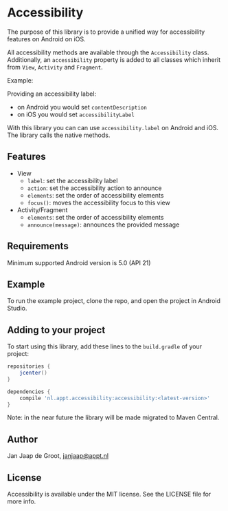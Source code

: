 # Accessibility

The purpose of this library is to provide a unified way for accessibility features on Android on iOS.

All accessibility methods are available through the `Accessibility` class. Additionally, an `accessibility` property is added to all classes which inherit from `View`, `Activity` and `Fragment`.

Example:

Providing an accessibility label:
- on Android you would set `contentDescription`
- on iOS you would set `accessibilityLabel`

With this library you can can use `accessibility.label` on Android and iOS. The library calls the native methods.

## Features
- View
	- `label`: set the accessibility label
	- `action`: set the accessibility action to announce
	- `elements`: set the order of accessibility elements
	- `focus()`: moves the accessibility focus to this view 
- Activity/Fragment
	- `elements`: set the order of accessibility elements
	- `announce(message)`: announces the provided message

## Requirements

Minimum supported Android version is 5.0 (API 21)

## Example

To run the example project, clone the repo, and open the project in Android Studio.

## Adding to your project

To start using this library, add these lines to the `build.gradle` of your project:

```groovy
repositories {
    jcenter()
}

dependencies {
    compile 'nl.appt.accessibility:accessibility:<latest-version>'
}
```

Note: in the near future the library will be made migrated to Maven Central.

## Author

Jan Jaap de Groot, janjaap@appt.nl

## License

Accessibility is available under the MIT license. See the LICENSE file for more info.